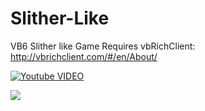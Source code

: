 # Slither-Like
VB6 Slither like Game
Requires vbRichClient:
http://vbrichclient.com/#/en/About/


[![Youtube VIDEO](https://i9.ytimg.com/vi/MMdSHtew8Qo/default.jpg?v=585ad682&sqp=CIC_t90F&rs=AOn4CLDlAFQr5Vtr49qtYe2br1qlyzDNGQ)](https://www.youtube.com/watch?v=MMdSHtew8Qo "Youtube VIDEO")

[![](http://img.youtube.com/vi/MMdSHtew8Qo/0.jpg)](http://www.youtube.com/watch?v=MMdSHtew8Qo "Video demo")
